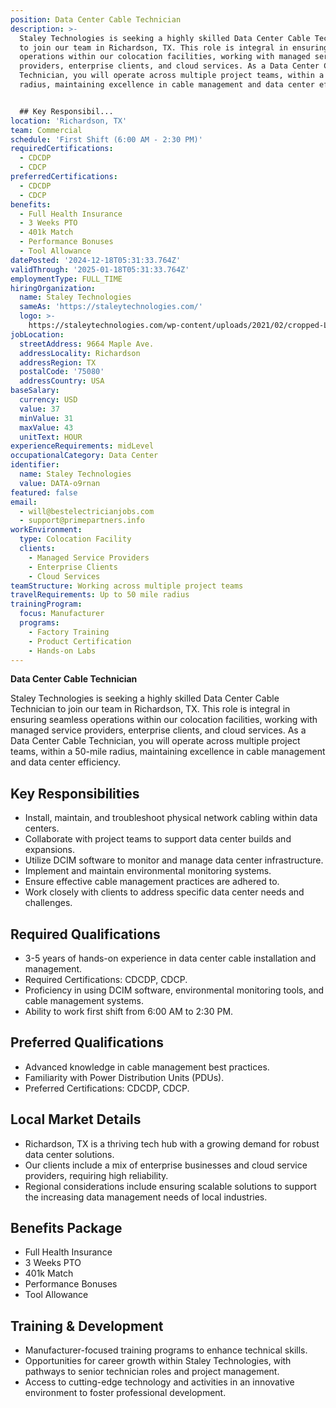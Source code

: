 ```yaml
---
position: Data Center Cable Technician
description: >-
  Staley Technologies is seeking a highly skilled Data Center Cable Technician
  to join our team in Richardson, TX. This role is integral in ensuring seamless
  operations within our colocation facilities, working with managed service
  providers, enterprise clients, and cloud services. As a Data Center Cable
  Technician, you will operate across multiple project teams, within a 50-mile
  radius, maintaining excellence in cable management and data center efficiency.


  ## Key Responsibil...
location: 'Richardson, TX'
team: Commercial
schedule: 'First Shift (6:00 AM - 2:30 PM)'
requiredCertifications:
  - CDCDP
  - CDCP
preferredCertifications:
  - CDCDP
  - CDCP
benefits:
  - Full Health Insurance
  - 3 Weeks PTO
  - 401k Match
  - Performance Bonuses
  - Tool Allowance
datePosted: '2024-12-18T05:31:33.764Z'
validThrough: '2025-01-18T05:31:33.764Z'
employmentType: FULL_TIME
hiringOrganization:
  name: Staley Technologies
  sameAs: 'https://staleytechnologies.com/'
  logo: >-
    https://staleytechnologies.com/wp-content/uploads/2021/02/cropped-Logo_StaleyTechnologies.png
jobLocation:
  streetAddress: 9664 Maple Ave.
  addressLocality: Richardson
  addressRegion: TX
  postalCode: '75080'
  addressCountry: USA
baseSalary:
  currency: USD
  value: 37
  minValue: 31
  maxValue: 43
  unitText: HOUR
experienceRequirements: midLevel
occupationalCategory: Data Center
identifier:
  name: Staley Technologies
  value: DATA-o9rnan
featured: false
email:
  - will@bestelectricianjobs.com
  - support@primepartners.info
workEnvironment:
  type: Colocation Facility
  clients:
    - Managed Service Providers
    - Enterprise Clients
    - Cloud Services
teamStructure: Working across multiple project teams
travelRequirements: Up to 50 mile radius
trainingProgram:
  focus: Manufacturer
  programs:
    - Factory Training
    - Product Certification
    - Hands-on Labs
---
```



**Data Center Cable Technician**

Staley Technologies is seeking a highly skilled Data Center Cable Technician to join our team in Richardson, TX. This role is integral in ensuring seamless operations within our colocation facilities, working with managed service providers, enterprise clients, and cloud services. As a Data Center Cable Technician, you will operate across multiple project teams, within a 50-mile radius, maintaining excellence in cable management and data center efficiency.

## Key Responsibilities
- Install, maintain, and troubleshoot physical network cabling within data centers.
- Collaborate with project teams to support data center builds and expansions.
- Utilize DCIM software to monitor and manage data center infrastructure.
- Implement and maintain environmental monitoring systems.
- Ensure effective cable management practices are adhered to.
- Work closely with clients to address specific data center needs and challenges.

## Required Qualifications
- 3-5 years of hands-on experience in data center cable installation and management.
- Required Certifications: CDCDP, CDCP.
- Proficiency in using DCIM software, environmental monitoring tools, and cable management systems.
- Ability to work first shift from 6:00 AM to 2:30 PM.

## Preferred Qualifications
- Advanced knowledge in cable management best practices.
- Familiarity with Power Distribution Units (PDUs).
- Preferred Certifications: CDCDP, CDCP.

## Local Market Details
- Richardson, TX is a thriving tech hub with a growing demand for robust data center solutions.
- Our clients include a mix of enterprise businesses and cloud service providers, requiring high reliability.
- Regional considerations include ensuring scalable solutions to support the increasing data management needs of local industries.

## Benefits Package
- Full Health Insurance
- 3 Weeks PTO
- 401k Match
- Performance Bonuses
- Tool Allowance

## Training & Development
- Manufacturer-focused training programs to enhance technical skills.
- Opportunities for career growth within Staley Technologies, with pathways to senior technician roles and project management.
- Access to cutting-edge technology and activities in an innovative environment to foster professional development.
